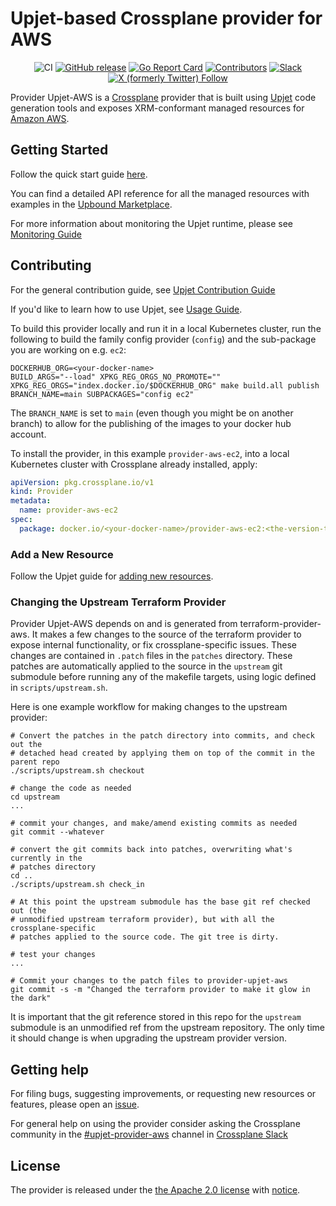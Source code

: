 <!--
SPDX-FileCopyrightText: 2023 The Crossplane Authors <https://crossplane.io>

SPDX-License-Identifier: CC-BY-4.0
-->

# Upjet-based Crossplane provider for AWS

<div style="text-align: center;">

![CI](https://github.com/crossplane-contrib/provider-upjet-aws/workflows/CI/badge.svg)
[![GitHub release](https://img.shields.io/github/release/crossplane-contrib/provider-upjet-aws/all.svg)](https://github.com/crossplane-contrib/provider-upjet-aws/releases)
[![Go Report Card](https://goreportcard.com/badge/github.com/crossplane-contrib/provider-upjet-aws)](https://goreportcard.com/report/github.com/crossplane-contrib/provider-upjet-aws)
[![Contributors](https://img.shields.io/github/contributors/crossplane-contrib/provider-upjet-aws)](https://github.com/crossplane-contrib/provider-upjet-aws/graphs/contributors)
[![Slack](https://img.shields.io/badge/Slack-4A154B?logo=slack)](https://crossplane.slack.com/archives/C05E0UE46S2)
[![X (formerly Twitter) Follow](https://img.shields.io/twitter/follow/crossplane_io)](https://twitter.com/crossplane_io)

</div>

Provider Upjet-AWS is a [Crossplane](https://crossplane.io/) provider that is
built using [Upjet](https://github.com/crossplane/upjet) code
generation tools and exposes XRM-conformant managed resources for
[Amazon AWS](https://aws.amazon.com/).

## Getting Started

Follow the quick start
guide [here](https://marketplace.upbound.io/providers/upbound/provider-aws/latest/docs/quickstart).

You can find a detailed API reference for all the managed resources with examples in
the [Upbound Marketplace](https://marketplace.upbound.io/providers/upbound/provider-aws/latest/managed-resources).

For more information about monitoring the Upjet runtime, please
see [Monitoring Guide](https://github.com/crossplane/upjet/blob/main/docs/monitoring.md)

## Contributing

For the general contribution guide,
see [Upjet Contribution Guide](https://github.com/crossplane/upjet/blob/main/CONTRIBUTING.md)

If you'd like to learn how to use Upjet, see [Usage Guide](https://github.com/crossplane/upjet/tree/main/docs).

To build this provider locally and run it in a local Kubernetes cluster, run the
following to build the family config provider (`config`) and the sub-package you are working on e.g. `ec2`:

```shell
DOCKERHUB_ORG=<your-docker-name>
BUILD_ARGS="--load" XPKG_REG_ORGS_NO_PROMOTE="" XPKG_REG_ORGS="index.docker.io/$DOCKERHUB_ORG" make build.all publish BRANCH_NAME=main SUBPACKAGES="config ec2"
```

The `BRANCH_NAME` is set to `main` (even though you might be on another branch) to allow
for the publishing of the images to your docker hub account.

To install the provider, in this example `provider-aws-ec2`, into a local Kubernetes cluster with Crossplane already
installed, apply:

```yaml
apiVersion: pkg.crossplane.io/v1
kind: Provider
metadata:
  name: provider-aws-ec2
spec:
  package: docker.io/<your-docker-name>/provider-aws-ec2:<the-version-taken-from-the-output-of-the-previous-command>
```

### Add a New Resource

Follow the Upjet guide
for [adding new resources](https://github.com/crossplane/upjet/blob/main/docs/adding-new-resource.md).

### Changing the Upstream Terraform Provider
Provider Upjet-AWS depends on and is generated from terraform-provider-aws. It makes a
few changes to the source of the terraform provider to expose internal functionality,
or fix crossplane-specific issues. These changes are contained in `.patch` files in
the `patches` directory. These patches are automatically applied to the source in the
`upstream` git submodule before running any of the makefile targets, using logic
defined in `scripts/upstream.sh`.

Here is one example workflow for making changes to the upstream provider:
```
# Convert the patches in the patch directory into commits, and check out the 
# detached head created by applying them on top of the commit in the parent repo
./scripts/upstream.sh checkout

# change the code as needed
cd upstream
...

# commit your changes, and make/amend existing commits as needed
git commit --whatever

# convert the git commits back into patches, overwriting what's currently in the
# patches directory
cd ..
./scripts/upstream.sh check_in

# At this point the upstream submodule has the base git ref checked out (the 
# unmodified upstream terraform provider), but with all the crossplane-specific
# patches applied to the source code. The git tree is dirty.

# test your changes
...

# Commit your changes to the patch files to provider-upjet-aws
git commit -s -m "Changed the terraform provider to make it glow in the dark"
```

It is important that the git reference stored in this repo for the `upstream` submodule
is an unmodified ref from the upstream repository. The only time it should change is
when upgrading the upstream provider version.

## Getting help

For filing bugs, suggesting improvements, or requesting new resources or features, please
open an [issue](https://github.com/crossplane-contrib/provider-upjet-aws/issues/new/choose).

For general help on using the provider consider asking the Crossplane community in the
[#upjet-provider-aws](https://crossplane.slack.com/archives/C05E0UE46S2) channel in
[Crossplane Slack](https://slack.crossplane.io)

## License

The provider is released under the [the Apache 2.0 license](LICENSE) with [notice](NOTICE).
